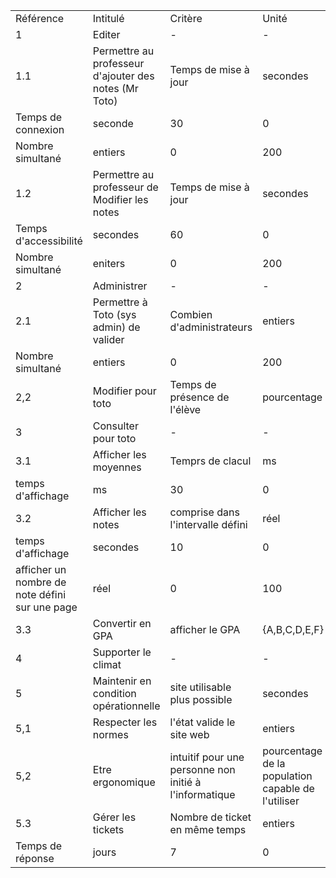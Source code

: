 |   |   |   |   |   |   |   |
|---|---|---|---|---|---|---|
|Référence|Intitulé|Critère|Unité|N0|N100|Flex|
|1|Editer|-|-|-|-|-|
|1.1|Permettre au professeur d'ajouter des notes (Mr Toto)|Temps de mise à jour|secondes|300|0|F1|
|Temps de connexion|seconde|30|0|F2|
|Nombre simultané|entiers|0|200|F3|
|1.2|Permettre au professeur de Modifier les notes|Temps de mise à jour|secondes|300|0|F1|
|Temps d'accessibilité|secondes|60|0|F1|
|Nombre simultané|eniters|0|200|F3|
|2|Administrer|-|-|-|-|-|
|2.1|Permettre à Toto (sys admin) de valider|Combien d'administrateurs|entiers|1|5|F2|
|Nombre simultané|entiers|0|200|F3|
|2,2|Modifier pour toto|Temps de présence de l'élève|pourcentage|0|100|F1|
|3|Consulter pour toto|-|-|-|-|-|
|3.1|Afficher les moyennes|Temprs de clacul|ms|5|0|F0|
|temps d'affichage|ms|30|0|F1|
|3.2|Afficher les notes|comprise dans l'intervalle défini|réel|0|20|F0|
|temps d'affichage|secondes|10|0|F2|
|afficher un nombre de note défini sur une page|réel|0|100|F2|
|3.3|Convertir en GPA|afficher le GPA|{A,B,C,D,E,F}|F|A|F0|
|4|Supporter le climat|-|-|-|-|-|
|5|Maintenir en condition opérationnelle|site utilisable plus possible|secondes|0.90|1|F2|
|5,1|Respecter les normes|l'état valide le site web|entiers|0|1|F0|
|5,2|Etre ergonomique|intuitif pour une personne non initié à l'informatique|pourcentage de la population capable de l'utiliser|51%|100%|F1|
|5.3|Gérer les tickets|Nombre de ticket en même temps|entiers|10|50|F2|
|Temps de réponse|jours|7|0|F1|
